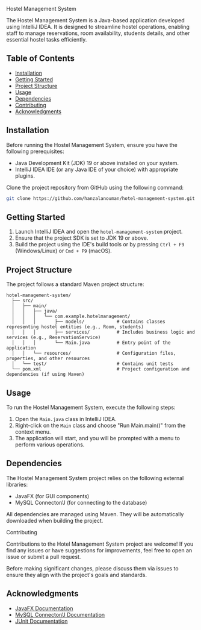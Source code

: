 Hostel Management System 

The Hostel Management System is a Java-based application developed using IntelliJ IDEA. It is designed to streamline hostel operations, enabling staff to manage reservations, room availability, students details, and other essential hostel tasks efficiently. 

## Table of Contents 

- [Installation](#installation)
- [Getting Started](#getting-started)
- [Project Structure](#project-structure)
- [Usage](#usage)
- [Dependencies](#dependencies)
- [Contributing](#contributing)
- [Acknowledgments](#acknowledgments) 

## Installation 

Before running the Hostel Management System, ensure you have the following prerequisites: 

- Java Development Kit (JDK) 19 or above installed on your system.
- IntelliJ IDEA IDE (or any Java IDE of your choice) with appropriate plugins. 

Clone the project repository from GitHub using the following command: 

```bash
git clone https://github.com/hanzalanouman/hotel-management-system.git
``` 

## Getting Started 

1. Launch IntelliJ IDEA and open the `hotel-management-system` project.
2. Ensure that the project SDK is set to JDK 19 or above.
3. Build the project using the IDE's build tools or by pressing `Ctrl + F9` (Windows/Linux) or `Cmd + F9` (macOS). 

## Project Structure 

The project follows a standard Maven project structure: 

```
hotel-management-system/
  ├── src/
  │   ├── main/
  │   │   ├── java/
  │   │   │   └── com.example.hotelmanagement/
  │   │   │       ├── models/            # Contains classes representing hostel entities (e.g., Room, students)
  │   │   │       ├── services/          # Includes business logic and services (e.g., ReservationService)
  │   │   │       └── Main.java          # Entry point of the application
  │   │   └── resources/                 # Configuration files, properties, and other resources
  │   └── test/                          # Contains unit tests
  └── pom.xml                            # Project configuration and dependencies (if using Maven)
``` 

## Usage 

To run the Hostel Management System, execute the following steps: 

1. Open the `Main.java` class in IntelliJ IDEA.
2. Right-click on the `Main` class and choose "Run Main.main()" from the context menu.
3. The application will start, and you will be prompted with a menu to perform various operations. 

## Dependencies 

The Hostel Management System project relies on the following external libraries: 

- JavaFX (for GUI components)
- MySQL Connector/J (for connecting to the database) 

All dependencies are managed using Maven. They will be automatically downloaded when building the project.


Contributing 

Contributions to the Hotel Management System project are welcome! If you find any issues or have suggestions for improvements, feel free to open an issue or submit a pull request. 

Before making significant changes, please discuss them via issues to ensure they align with the project's goals and standards.


## Acknowledgments 

- [JavaFX Documentation](https://openjfx.io/)
- [MySQL Connector/J Documentation](https://dev.mysql.com/doc/connector-j/en/)
- [JUnit Documentation](https://junit.org/junit5/docs/current/user-guide/)
